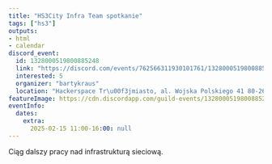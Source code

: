 ```yaml
---
title: "HS3City Infra Team spotkanie"
tags: ["hs3"]
outputs:
- html
- calendar
discord_event:
  id: 1328000519800885248
  link: "https://discord.com/events/762566311930101761/1328000519800885248"
  interested: 5
  organizer: "bartykraus"
  location: "Hackerspace Tr\u00f3jmiasto, al. Wojska Polskiego 41 80-268 Gda\u0144sk"
featureImage: https://cdn.discordapp.com/guild-events/1328000519800885248/66775f89f2d21829ea98d9a7791a8ba2.png?size=1024
eventInfo:
  dates:
    extra:
      2025-02-15 11:00-16:00: null
---
```

Ciąg dalszy pracy nad infrastrukturą sieciową.
